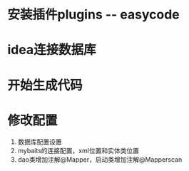 # 安装插件plugins -- easycode



# idea连接数据库



# 开始生成代码



# 修改配置

1. 数据库配置设置
2. mybaits的连接配置，xml位置和实体类位置
3. dao类增加注解@Mapper，启动类增加注解@Mapperscan